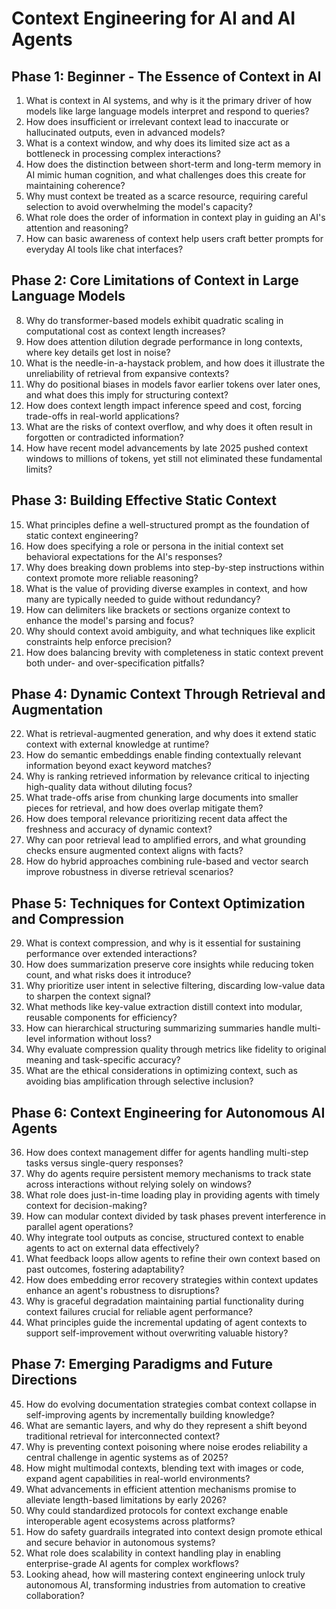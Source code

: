 # Context Engineering for AI and AI Agents

## Phase 1: Beginner - The Essence of Context in AI
1. What is context in AI systems, and why is it the primary driver of how models like large language models interpret and respond to queries?
2. How does insufficient or irrelevant context lead to inaccurate or hallucinated outputs, even in advanced models?
3. What is a context window, and why does its limited size act as a bottleneck in processing complex interactions?
4. How does the distinction between short-term and long-term memory in AI mimic human cognition, and what challenges does this create for maintaining coherence?
5. Why must context be treated as a scarce resource, requiring careful selection to avoid overwhelming the model's capacity?
6. What role does the order of information in context play in guiding an AI's attention and reasoning?
7. How can basic awareness of context help users craft better prompts for everyday AI tools like chat interfaces?

## Phase 2: Core Limitations of Context in Large Language Models
8. Why do transformer-based models exhibit quadratic scaling in computational cost as context length increases?
9. How does attention dilution degrade performance in long contexts, where key details get lost in noise?
10. What is the needle-in-a-haystack problem, and how does it illustrate the unreliability of retrieval from expansive contexts?
11. Why do positional biases in models favor earlier tokens over later ones, and what does this imply for structuring context?
12. How does context length impact inference speed and cost, forcing trade-offs in real-world applications?
13. What are the risks of context overflow, and why does it often result in forgotten or contradicted information?
14. How have recent model advancements by late 2025 pushed context windows to millions of tokens, yet still not eliminated these fundamental limits?

## Phase 3: Building Effective Static Context
15. What principles define a well-structured prompt as the foundation of static context engineering?
16. How does specifying a role or persona in the initial context set behavioral expectations for the AI's responses?
17. Why does breaking down problems into step-by-step instructions within context promote more reliable reasoning?
18. What is the value of providing diverse examples in context, and how many are typically needed to guide without redundancy?
19. How can delimiters like brackets or sections organize context to enhance the model's parsing and focus?
20. Why should context avoid ambiguity, and what techniques like explicit constraints help enforce precision?
21. How does balancing brevity with completeness in static context prevent both under- and over-specification pitfalls?

## Phase 4: Dynamic Context Through Retrieval and Augmentation
22. What is retrieval-augmented generation, and why does it extend static context with external knowledge at runtime?
23. How do semantic embeddings enable finding contextually relevant information beyond exact keyword matches?
24. Why is ranking retrieved information by relevance critical to injecting high-quality data without diluting focus?
25. What trade-offs arise from chunking large documents into smaller pieces for retrieval, and how does overlap mitigate them?
26. How does temporal relevance prioritizing recent data affect the freshness and accuracy of dynamic context?
27. Why can poor retrieval lead to amplified errors, and what grounding checks ensure augmented context aligns with facts?
28. How do hybrid approaches combining rule-based and vector search improve robustness in diverse retrieval scenarios?

## Phase 5: Techniques for Context Optimization and Compression
29. What is context compression, and why is it essential for sustaining performance over extended interactions?
30. How does summarization preserve core insights while reducing token count, and what risks does it introduce?
31. Why prioritize user intent in selective filtering, discarding low-value data to sharpen the context signal?
32. What methods like key-value extraction distill context into modular, reusable components for efficiency?
33. How can hierarchical structuring summarizing summaries handle multi-level information without loss?
34. Why evaluate compression quality through metrics like fidelity to original meaning and task-specific accuracy?
35. What are the ethical considerations in optimizing context, such as avoiding bias amplification through selective inclusion?

## Phase 6: Context Engineering for Autonomous AI Agents
36. How does context management differ for agents handling multi-step tasks versus single-query responses?
37. Why do agents require persistent memory mechanisms to track state across interactions without relying solely on windows?
38. What role does just-in-time loading play in providing agents with timely context for decision-making?
39. How can modular context divided by task phases prevent interference in parallel agent operations?
40. Why integrate tool outputs as concise, structured context to enable agents to act on external data effectively?
41. What feedback loops allow agents to refine their own context based on past outcomes, fostering adaptability?
42. How does embedding error recovery strategies within context updates enhance an agent's robustness to disruptions?
43. Why is graceful degradation maintaining partial functionality during context failures crucial for reliable agent performance?
44. What principles guide the incremental updating of agent contexts to support self-improvement without overwriting valuable history?

## Phase 7: Emerging Paradigms and Future Directions
45. How do evolving documentation strategies combat context collapse in self-improving agents by incrementally building knowledge?
46. What are semantic layers, and why do they represent a shift beyond traditional retrieval for interconnected context?
47. Why is preventing context poisoning where noise erodes reliability a central challenge in agentic systems as of 2025?
48. How might multimodal contexts, blending text with images or code, expand agent capabilities in real-world environments?
49. What advancements in efficient attention mechanisms promise to alleviate length-based limitations by early 2026?
50. Why could standardized protocols for context exchange enable interoperable agent ecosystems across platforms?
51. How do safety guardrails integrated into context design promote ethical and secure behavior in autonomous systems?
52. What role does scalability in context handling play in enabling enterprise-grade AI agents for complex workflows?
53. Looking ahead, how will mastering context engineering unlock truly autonomous AI, transforming industries from automation to creative collaboration?

